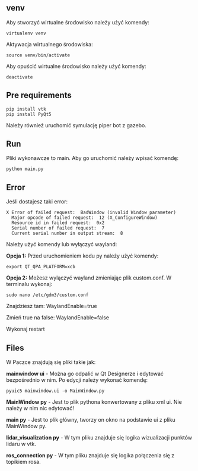 ## venv

Aby stworzyć wirtualne środowisko należy użyć komendy:

```
virtualenv venv
```

Aktywacja wirtualnego środowiska:

```
source venv/bin/activate
```

Aby opuścić wirtualne środowisko należy użyć komendy:

```
deactivate
```

## Pre requirements

```
pip install vtk
pip install PyQt5
```

Należy również uruchomić symulację piper bot z gazebo.

## Run

Pliki wykonawcze to main. Aby go uruchomić należy wpisać komendę:

```
python main.py
```

## Error

Jeśli dostajesz taki error:

```
X Error of failed request:  BadWindow (invalid Window parameter)
  Major opcode of failed request:  12 (X_ConfigureWindow)
  Resource id in failed request:  0x2
  Serial number of failed request:  7
  Current serial number in output stream:  8
```

Należy użyć komendy lub wyłączyć wayland:

**Opcja 1:**
Przed uruchomieniem kodu py należy użyć komendy:

```
export QT_QPA_PLATFORM=xcb
```

**Opcja 2:**
Możesz wylączyć wayland zmieniając plik custom.conf. W terminalu wykonaj:

```
sudo nano /etc/gdm3/custom.conf
```

Znajdziesz tam:
WaylandEnable=true

Zmień true na false:
WaylandEnable=false

Wykonaj restart

## Files

W Paczce znajdują się pliki takie jak:

**mainwindow ui** - Można go odpalić w Qt Designerze i edytować bezpośrednio w nim. Po edycji należy wykonać komendę:

```
pyuic5 mainwindow.ui -o MainWindow.py
```

**MainWindow py** - Jest to plik pythona konwertowany z pliku xml ui. Nie należy w nim nic edytować!

**main py** - Jest to plik główny, tworzy on okno na podstawie ui z pliku MainWindow py.

**lidar_visualization py** - W tym pliku znajduje się logika wizualizacji punktów lidaru w vtk.

**ros_connection py** - W tym pliku znajduje się logika połączenia się z topikiem rosa.
